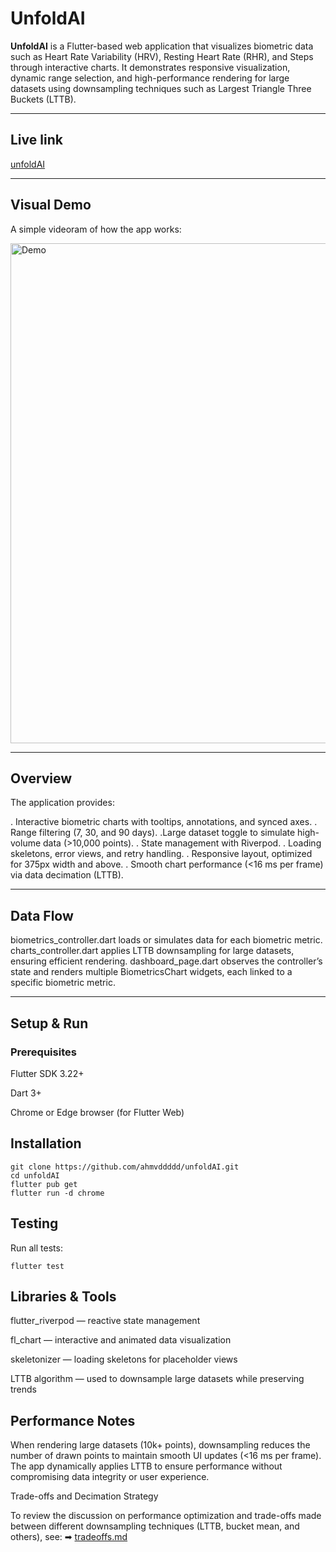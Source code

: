 # UnfoldAI

**UnfoldAI** is a Flutter-based web application that visualizes biometric data such as Heart Rate Variability (HRV), Resting Heart Rate (RHR), and Steps through interactive charts.
It demonstrates responsive visualization, dynamic range selection, and high-performance rendering for large datasets using downsampling techniques such as Largest Triangle Three Buckets (LTTB).

---

## Live link

[unfoldAI](https://ahmvddddd.github.io/unfoldAI/)

---

## Visual Demo

A simple videoram of how the app works:

<img src="assets/demo.mp4" alt="Demo" width="520" height="800"/>

---

## Overview

The application provides:

. Interactive biometric charts with tooltips, annotations, and synced axes.
. Range filtering (7, 30, and 90 days).
.Large dataset toggle to simulate high-volume data (>10,000 points).
. State management with Riverpod.
. Loading skeletons, error views, and retry handling.
. Responsive layout, optimized for 375px width and above.
. Smooth chart performance (<16 ms per frame) via data decimation (LTTB).

---

## Data Flow

biometrics_controller.dart loads or simulates data for each biometric metric.
charts_controller.dart applies LTTB downsampling for large datasets, ensuring efficient rendering.
dashboard_page.dart observes the controller’s state and renders multiple BiometricsChart widgets, each linked to a specific biometric metric.

---

## Setup & Run

### Prerequisites

Flutter SDK 3.22+

Dart 3+

Chrome or Edge browser (for Flutter Web)

## Installation

```
git clone https://github.com/ahmvddddd/unfoldAI.git
cd unfoldAI
flutter pub get
flutter run -d chrome
```

## Testing

Run all tests:

```
flutter test
```

## Libraries & Tools

flutter_riverpod — reactive state management

fl_chart — interactive and animated data visualization

skeletonizer — loading skeletons for placeholder views

LTTB algorithm — used to downsample large datasets while preserving trends

## Performance Notes

When rendering large datasets (10k+ points), downsampling reduces the number of drawn points to maintain smooth UI updates (<16 ms per frame).
The app dynamically applies LTTB to ensure performance without compromising data integrity or user experience.

Trade-offs and Decimation Strategy

To review the discussion on performance optimization and trade-offs made between different downsampling techniques (LTTB, bucket mean, and others), see:
➡ [tradeoffs.md](tradeoffs.md)


